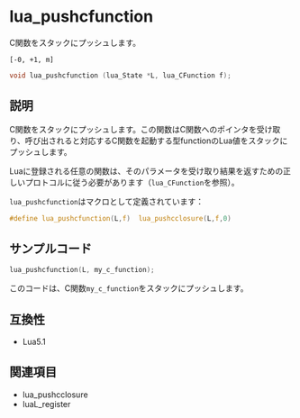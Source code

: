 # lua_pushcfunction

C関数をスタックにプッシュします。

`[-0, +1, m]`

```c
void lua_pushcfunction (lua_State *L, lua_CFunction f);
```

## 説明

C関数をスタックにプッシュします。この関数はC関数へのポインタを受け取り、呼び出されると対応するC関数を起動する型functionのLua値をスタックにプッシュします。

Luaに登録される任意の関数は、そのパラメータを受け取り結果を返すための正しいプロトコルに従う必要があります（`lua_CFunction`を参照）。

`lua_pushcfunction`はマクロとして定義されています：

```c
#define lua_pushcfunction(L,f)  lua_pushcclosure(L,f,0)
```

## サンプルコード

```c
lua_pushcfunction(L, my_c_function);
```

このコードは、C関数`my_c_function`をスタックにプッシュします。

## 互換性

- Lua5.1

## 関連項目

- lua_pushcclosure
- luaL_register